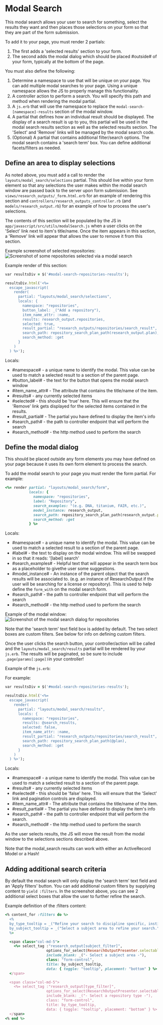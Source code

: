 # Modal Search

This modal search allows your user to search for something, select the results they want and then places those selections on your form so that they are part of the form submission.

To add it to your page, you must render 2 partials:
1. The first adds a 'selected results' section to your form.
2. The second adds the modal dialog which should be placed #outside# of your form, typically at the bottom of the page.

You must also define the following:
1. Determine a namespace to use that will be unique on your page. You can add multiple modal searches to your page. Using a unique namespace allows the JS to properly manage this functionality.
2. A controller action to perform a search. You will specify this path and method when rendering the modal partial.
3. A `js.erb` that will use the namespace to replace the `modal-search-[namespace]-results` section of the modal window.
4. A partial that defines how an individual result should be displayed. The display of a search result is up to you, this partial will be used in the modal search results section as well as the selected results section. The 'Select' and 'Remove' links will be managed by the modal search code.
5. (Optional) A partial that contains additional filter/search options. The modal search contains a 'search term' box. You can define additional facets/filters as needed.

## Define an area to display selections

As noted above, you must add a call to render the `layouts/modal_search/selections` partial. This should live within your form element so that any selections the user makes within the modal search window are passed back to the server upon form submission. See `views/research_outputs/_form.html.erb` for an example of rendering this section and `controllers/research_outputs_controller.rb` (and `models/research_output.rb`) for an example of how to process the user's selections.

The contents of this section will be populated by the JS in `app/javascript/src/utils/modalSearch.js` when a user clicks on the 'Select' link next to item's title/name. Once the item appears in this section, a 'Remove' link will appear that allows the user to remove it from this section.

Example screenshot of selected repositories:
![Screenshot of some repositories selected via a modal search](../../../../docs/screenshots/modal_selections.png)

Example render of this section:
```ruby
var resultsDiv = $('#modal-search-repositories-results');

resultsDiv.html('<%=
  escape_javascript(
    render(
      partial: "layouts/modal_search/selections",
      locals: {
        namespace: "repositories",
        button_label: _("Add a repository"),
        item_name_attr: :name,
        results: research_output.repositories,
        selected: true,
        result_partial: "research_outputs/repositories/search_result",
        search_path: repository_search_plan_path(research_output.plan),
        search_method: :get
      }
    )
  ) %>');
```

Locals:
- #namespace# - a unique name to identify the modal. This value can be used to match a selected result to a section of the parent page.
- #button_label# - the text for the button that opens the modal search window
- #item_name_attr# - The attribute that contains the title/name of the item.
- #results# - any currently selected items
- #selected# - this should be 'true' here. This will ensure that the 'Remove' link gets displayed for the selected items contained in the results.
- #result_partial# - The partial you have defined to display the item's info
- #search_path# - the path to controller endpoint that will perform the search
- #search_method# - the http method used to perform the search

## Define the modal dialog

This should be placed outside any form elements you may have defined on your page because it uses its own form element to process the search.

To add the modal search to your page you must render the form partial. For example:
```ruby
<%= render partial: "layouts/modal_search/form",
           locals: {
             namespace: "repositories",
             label: "Repository",
             search_examples: "(e.g. DNA, titanium, FAIR, etc.)",
             model_instance: research_output,
             search_path: repository_search_plan_path(research_output.plan),
             search_method: :get
           } %>
```

Locals:
- #namespace# - a unique name to identify the modal. This value can be used to match a selected result to a section of the parent page.
- #label# - the text to display on the modal window. This will be swapped in so that it reads: '[label] search'
- #search_examples# - Helpful text that will appear in the search term box as a placeholder to givethe user some suggestions.
- #model_instance# - An instance of the parent object that the search results will be associated to. (e.g. an instance of ResearchOutput if the user will be searching for a license or repository). This is used to help define the `form_with` on the modal search form.
- #search_path# - the path to controller endpoint that will perform the search
- #search_method# - the http method used to perform the search

Example of the modal window:
![Screenshot of the modal search dialog for repositories](../../../../docs/screenshots/modal_search.png)

Note that the 'search term' text field box is added by default. The two select boxes are custom filters. See below for info on defining custom filters.

Once the user clicks the search button, your controller/action will be called and the `layouts/modal_search/results` partial will be rendered by your `js.erb`. The results will be paginated, so be sure to include `.page(params[:page])`in your controller!

Example of the `js.erb`:

For example:
```ruby
var resultsDiv = $('#modal-search-repositories-results');

resultsDiv.html('<%=
  escape_javascript(
    render(
      partial: "layouts/modal_search/results",
      locals: {
        namespace: "repositories",
        results: @search_results,
        selected: false,
        item_name_attr: :name,
        result_partial: "research_outputs/repositories/search_result",
        search_path: repository_search_plan_path(@plan),
        search_method: :get
      }
    )
  ) %>');
```

Locals:
- #namespace# - a unique name to identify the modal. This value can be used to match a selected result to a section of the parent page.
- #results# - any currently selected items
- #selected# - this should be 'false' here. This will ensure that the 'Select' link and pagination controls are displayed.
- #item_name_attr# - The attribute that contains the title/name of the item.
- #result_partial# - The partial you have defined to display the item's info
- #search_path# - the path to controller endpoint that will perform the search.
- #search_method# - the http method used to perform the search

As the user selects results, the JS will move the result from the modal window to the selections sections described above.

Note that the modal_search results can work with either an ActiveRecord Model or a Hash!

## Adding additional search criteria

By default the modal search will only display the 'search term' text field and an 'Apply filters' button. You can add additional custom filters by supplying content to `yield :filters`. In the screenshot above, you can see 2 additional select boxes that allow the user to further refine the search.

Example definition of the :filters content:
```ruby
<% content_for :filters do %>
  <%
  by_type_tooltip = _("Refine your search to discipline specific, institutional or generalist repositories.")
  by_subject_tooltip = _("Select a subject area to refine your search.")
  %>

  <span class="col-md-5">
    <%= select_tag :"research_output[subject_filter]",
                   options_for_select(ResearchOutputPresenter.selectable_subjects),
                   include_blank: _("- Select a subject area -"),
                   class: "form-control",
                   title: by_subject_tooltip,
                   data: { toggle: "tooltip", placement: "bottom" } %>
  </span>

  <span class="col-md-5">
    <%= select_tag :"research_output[type_filter]",
                   options_for_select(ResearchOutputPresenter.selectable_repository_types),
                   include_blank: _("- Select a repository type -"),
                   class: "form-control",
                   title: by_type_tooltip,
                   data: { toggle: "tooltip", placement: "bottom" } %>
  </span>
<% end %>
```
